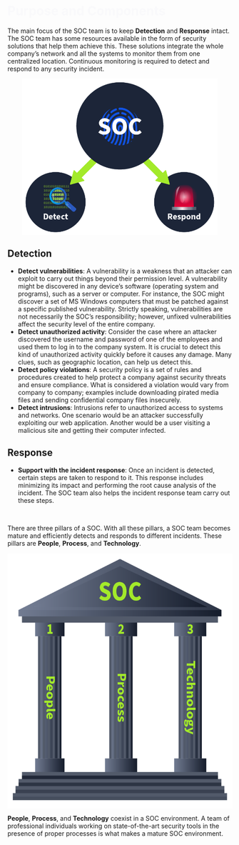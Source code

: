 # <span style="color: #f9f9fb;">Purpose and Components</span>

The main focus of the <span style="color: inherit;">SOC</span> team is to keep **Detection** and **Response** intact. The <span style="color: inherit;">SOC</span> team has some resources available in the form of security solutions that help them achieve this. These solutions integrate the whole company’s network and all the systems to monitor them from one centralized location. Continuous monitoring is required to detect and respond to any security incident.

<img src="../../../_resources/6645aa8c024f7893371eb7ac-1718872.comuseruploads6645aa" alt="The main focus of SOC on Detect and Respond." class="jop-noMdConv" width="438" height="350" style="display: block; margin: 0 auto;">

## Detection

- **Detect vulnerabilities**: A vulnerability is a weakness that an attacker can exploit to carry out things beyond their permission level. A vulnerability might be discovered in any device’s software (operating system and programs), such as a server or computer. For instance, the <span style="color: inherit;">SOC</span> might discover a set of MS Windows computers that must be patched against a specific published vulnerability. Strictly speaking, vulnerabilities are not necessarily the <span style="color: inherit;">SOC</span>’s responsibility; however, unfixed vulnerabilities affect the security level of the entire company.
- **Detect unauthorized activity**: Consider the case where an attacker discovered the username and password of one of the employees and used them to log in to the company system. It is crucial to detect this kind of unauthorized activity quickly before it causes any damage. Many clues, such as geographic location, can help us detect this.
- **Detect policy violations**: A security policy is a set of rules and procedures created to help protect a company against security threats and ensure compliance. What is considered a violation would vary from company to company; examples include downloading pirated media files and sending confidential company files insecurely.
- **Detect intrusions**: Intrusions refer to unauthorized access to systems and networks. One scenario would be an attacker successfully exploiting our web application. Another would be a user visiting a malicious site and getting their computer infected.

## Response

- **Support with the incident response**: Once an incident is detected, certain steps are taken to respond to it. This response includes minimizing its impact and performing the root cause analysis of the incident. The <span style="color: inherit;">SOC</span> team also helps the incident response team carry out these steps.

&nbsp;

There are three pillars of a <span style="color: inherit;">SOC</span>. With all these pillars, a <span style="color: inherit;">SOC</span> team becomes mature and efficiently detects and responds to different incidents. These pillars are **People**, **Process**, and **Technology**.

<img src="../../../_resources/6645aa8c024f7893371eb7ac-1718954.comuseruploads6645aa" alt="The 3 pillars of SOC." class="jop-noMdConv" width="588" height="571" style="display: block; margin: 0 auto;">

**People**, **Process**, and **Technology** coexist in a <span style="color: inherit;">SOC</span> environment. A team of professional individuals working on state-of-the-art security tools in the presence of proper processes is what makes a mature <span style="color: inherit;">SOC</span> environment.
